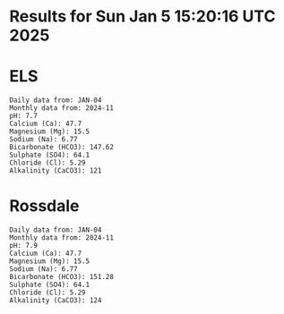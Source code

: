 # Results for Sun Jan  5 15:20:16 UTC 2025
# ELS
```
Daily data from: JAN-04
Monthly data from: 2024-11
pH: 7.7
Calcium (Ca): 47.7
Magnesium (Mg): 15.5
Sodium (Na): 6.77
Bicarbonate (HCO3): 147.62
Sulphate (SO4): 64.1
Chloride (Cl): 5.29
Alkalinity (CaCO3): 121
```
# Rossdale
```
Daily data from: JAN-04
Monthly data from: 2024-11
pH: 7.9
Calcium (Ca): 47.7
Magnesium (Mg): 15.5
Sodium (Na): 6.77
Bicarbonate (HCO3): 151.28
Sulphate (SO4): 64.1
Chloride (Cl): 5.29
Alkalinity (CaCO3): 124
```
